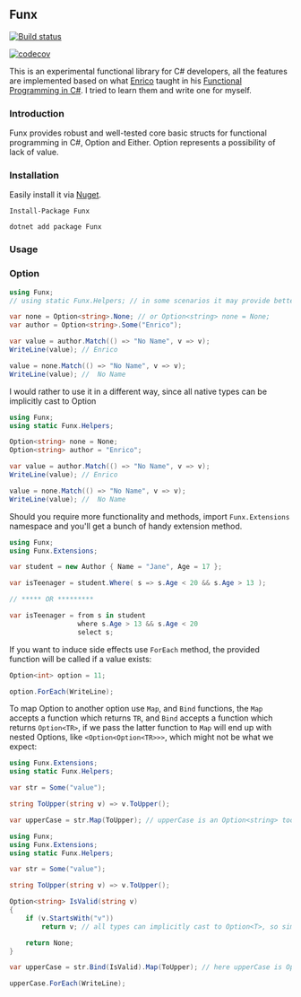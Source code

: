 
## Funx

[![Build status](https://ci.appveyor.com/api/projects/status/qk1e8ph62hektvg4?svg=true)](https://ci.appveyor.com/project/shahabganji/funx)

[![codecov](https://codecov.io/gh/shahabganji/Funx/branch/master/graph/badge.svg)](https://codecov.io/gh/shahabganji/Funx)


This is an experimental functional library for C# developers, all the features are implemented based on what [Enrico](https://github.com/la-yumba) taught in his [Functional Programming in C#](https://www.amazon.com/Functional-Programming-write-better-code/dp/1617293954). I tried to learn them and write one for myself.


### Introduction

Funx provides robust and well-tested core basic structs for functional programming in C#, Option and Either. Option represents a possibility of lack of value.

### Installation

Easily install it via [Nuget](https://www.nuget.org/packages/Funx/).

```
Install-Package Funx

dotnet add package Funx
```


### Usage

### Option

```csharp
using Funx;
// using static Funx.Helpers; // in some scenarios it may provide better syntax && readability

var none = Option<string>.None; // or Option<string> none = None;
var author = Option<string>.Some("Enrico");

var value = author.Match(() => "No Name", v => v);
WriteLine(value); // Enrico

value = none.Match(() => "No Name", v => v);
WriteLine(value); //  No Name
```

I would rather to use it in a different way, since all native types can be implicitly cast to Option<T>

```csharp
using Funx;
using static Funx.Helpers;

Option<string> none = None;
Option<string> author = "Enrico";

var value = author.Match(() => "No Name", v => v);
WriteLine(value); // Enrico

value = none.Match(() => "No Name", v => v);
WriteLine(value); //  No Name
```


Should you require more functionality and methods, import `Funx.Extensions` namespace and you'll get a bunch of handy extension method.

```csharp
using Funx;
using Funx.Extensions;

var student = new Author { Name = "Jane", Age = 17 };

var isTeenager = student.Where( s => s.Age < 20 && s.Age > 13 );

// ***** OR *********

var isTeenager = from s in student
                 where s.Age > 13 && s.Age < 20
                 select s;
```

If you want to induce side effects use `ForEach` method, the provided function will be called if a value exists:

```csharp
Option<int> option = 11;

option.ForEach(WriteLine);
```

To map Option<T> to another option use `Map`, and `Bind` functions, the `Map` accepts a function which returns `TR`, and `Bind` accepts a function which returns `Option<TR>`, if we pass the latter function to `Map` will end up with nested Options, like `<Option<Option<TR>>>`, which might not be what we expect:


```csharp
using Funx.Extensions;
using static Funx.Helpers;

var str = Some("value");

string ToUpper(string v) => v.ToUpper();

var upperCase = str.Map(ToUpper); // upperCase is an Option<string> too.

```

```csharp
using Funx;
using Funx.Extensions;
using static Funx.Helpers;

var str = Some("value");

string ToUpper(string v) => v.ToUpper();

Option<string> IsValid(string v)
{
    if (v.StartsWith("v"))
        return v; // all types can implicitly cast to Option<T>, so simply return them.

    return None;
}

var upperCase = str.Bind(IsValid).Map(ToUpper); // here upperCase is Option<string>, but if we've used Map function it would be Option<Option<string>>

upperCase.ForEach(WriteLine);

```